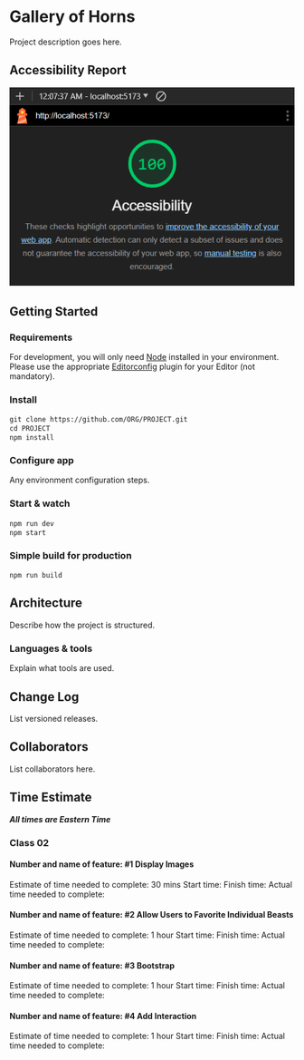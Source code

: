# Gallery of Horns

Project description goes here.

## Accessibility Report

![Lighthouse report, score: 100](/lighthouse-reports/lab1-report.png)

## Getting Started

### Requirements

For development, you will only need [Node](http://nodejs.org/) installed in your environment.
Please use the appropriate [Editorconfig](http://editorconfig.org/) plugin for your Editor (not mandatory).

### Install

    git clone https://github.com/ORG/PROJECT.git
    cd PROJECT
    npm install

### Configure app

Any environment configuration steps.

### Start & watch

    npm run dev
    npm start

### Simple build for production

    npm run build

## Architecture

Describe how the project is structured.

### Languages & tools

Explain what tools are used.

## Change Log

List versioned releases.

## Collaborators

List collaborators here.

## Time Estimate

***All times are Eastern Time***

### Class 02

#### Number and name of feature: #1 Display Images

  Estimate of time needed to complete: 30 mins
  Start time: 
  Finish time: 
  Actual time needed to complete: 

#### Number and name of feature: #2 Allow Users to Favorite Individual Beasts

  Estimate of time needed to complete: 1 hour
  Start time: 
  Finish time: 
  Actual time needed to complete: 

#### Number and name of feature: #3 Bootstrap

  Estimate of time needed to complete: 1 hour
  Start time: 
  Finish time: 
  Actual time needed to complete: 

#### Number and name of feature: #4 Add Interaction

  Estimate of time needed to complete: 1 hour
  Start time: 
  Finish time: 
  Actual time needed to complete: 
